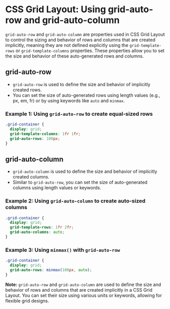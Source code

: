 # CSS Grid Layout: Using grid-auto-row and grid-auto-column

`grid-auto-row` and `grid-auto-column` are properties used in CSS Grid Layout to control the sizing and behavior of rows and columns that are created implicitly, meaning they are not defined explicitly using the `grid-template-rows` or `grid-template-columns` properties. These properties allow you to set the size and behavior of these auto-generated rows and columns.

## grid-auto-row

- `grid-auto-row` is used to define the size and behavior of implicitly created rows.
- You can set the size of auto-generated rows using length values (e.g., px, em, fr) or by using keywords like `auto` and `minmax`.

### Example 1: Using `grid-auto-row` to create equal-sized rows

```css
.grid-container {
  display: grid;
  grid-template-columns: 1fr 1fr;
  grid-auto-rows: 100px;
}
```
## grid-auto-column

- `grid-auto-column` is used to define the size and behavior of implicitly created columns.
- Similar to `grid-auto-row`, you can set the size of auto-generated columns using length values or keywords.

### Example 2: Using `grid-auto-column` to create auto-sized columns

```css
.grid-container {
  display: grid;
  grid-template-rows: 1fr 2fr;
  grid-auto-columns: auto;
}
```
### Example 3: Using `minmax()` with `grid-auto-row`

```css
.grid-container {
  display: grid;
  grid-auto-rows: minmax(100px, auto);
}
```
**Note:** `grid-auto-row` and `grid-auto-column` are used to define the size and behavior of rows and columns that are created implicitly in a CSS Grid Layout. You can set their size using various units or keywords, allowing for flexible grid designs.
